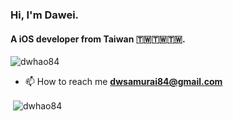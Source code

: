 <h3 align="left">Hi, I'm Dawei.</h3>
<h4 align="left">A iOS developer from Taiwan 🇹🇼🇹🇼🇹🇼.</h4>

<p align="left"> <img src="https://komarev.com/ghpvc/?username=dwhao84&label=Profile%20views&color=0e75b6&style=flat" alt="dwhao84" /> </p>

- 📫 How to reach me **dwsamurai84@gmail.com**

<p>&nbsp;<img align="center" src="https://github-readme-stats.vercel.app/api?username=dwhao84&show_icons=true&locale=en" alt="dwhao84" /></p>
